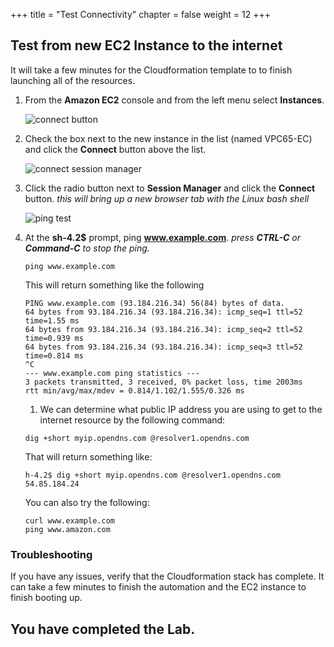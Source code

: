 +++
title = "Test Connectivity"
chapter = false
weight = 12
+++

## Test from new EC2 Instance to the internet

It will take a few minutes for the Cloudformation template to to finish launching all of the resources.

1. From the **Amazon EC2** console and from the left menu select **Instances**.

   ![connect button](/images/test2ndec2-list.png)

1. Check the box next to the new instance in the list (named VPC65-EC) and click the **Connect** button above the list.

   ![connect session manager](/images/testec2-connect.png)

1. Click the radio button next to **Session Manager** and click the **Connect** button. _this will bring up a new browser tab with the Linux bash shell_

   ![ping test](/images/testec2-ping.png)

1. At the **sh-4.2\$** prompt, ping **www.example.com**. _press **CTRL-C** or **Command-C** to stop the ping._

   ```
   ping www.example.com
   ```

   This will return something like the following

   ```
   PING www.example.com (93.184.216.34) 56(84) bytes of data.
   64 bytes from 93.184.216.34 (93.184.216.34): icmp_seq=1 ttl=52 time=1.55 ms
   64 bytes from 93.184.216.34 (93.184.216.34): icmp_seq=2 ttl=52 time=0.939 ms
   64 bytes from 93.184.216.34 (93.184.216.34): icmp_seq=3 ttl=52 time=0.814 ms
   ^C
   --- www.example.com ping statistics ---
   3 packets transmitted, 3 received, 0% packet loss, time 2003ms
   rtt min/avg/max/mdev = 0.814/1.102/1.555/0.326 ms
   ```

   1. We can determine what public IP address you are using to get to the internet resource by the following command:

   ```
   dig +short myip.opendns.com @resolver1.opendns.com
   ```

   That will return something like:

   ```
   h-4.2$ dig +short myip.opendns.com @resolver1.opendns.com
   54.85.184.24
   ```

   You can also try the following:

   ```
   curl www.example.com
   ping www.amazon.com
   ```

### Troubleshooting

If you have any issues, verify that the Cloudformation stack has complete. It can take a few minutes to finish the automation and the EC2 instance to finish booting up.

## You have completed the Lab.
